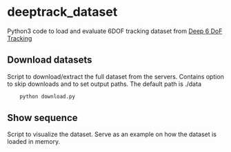 # deeptrack_dataset
Python3 code to load and evaluate 6DOF tracking dataset from [Deep 6 DoF Tracking](http://vision.gel.ulaval.ca/~jflalonde/projects/deepTracking/index.html)

## Download datasets

Script to download/extract the full dataset from the servers. Contains option to skip downloads and to set output paths.
The default path is ./data
```bash
    python download.py
```

## Show sequence

Script to visualize the dataset. Serve as an example on how the dataset is loaded in memory.